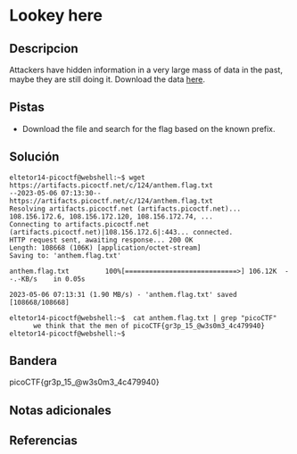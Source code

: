 # Lookey here

## Descripcion
Attackers have hidden information in a very large mass of data in the past, maybe they are still doing it. Download the data [here](https://artifacts.picoctf.net/c/124/anthem.flag.txt).

## Pistas
- Download the file and search for the flag based on the known prefix.

## Solución

```
eltetor14-picoctf@webshell:~$ wget https://artifacts.picoctf.net/c/124/anthem.flag.txt
--2023-05-06 07:13:30--  https://artifacts.picoctf.net/c/124/anthem.flag.txt
Resolving artifacts.picoctf.net (artifacts.picoctf.net)... 108.156.172.6, 108.156.172.120, 108.156.172.74, ...
Connecting to artifacts.picoctf.net (artifacts.picoctf.net)|108.156.172.6|:443... connected.
HTTP request sent, awaiting response... 200 OK
Length: 108668 (106K) [application/octet-stream]
Saving to: 'anthem.flag.txt'

anthem.flag.txt         100%[============================>] 106.12K  --.-KB/s    in 0.05s   

2023-05-06 07:13:31 (1.90 MB/s) - 'anthem.flag.txt' saved [108668/108668]

eltetor14-picoctf@webshell:~$  cat anthem.flag.txt | grep "picoCTF"
      we think that the men of picoCTF{gr3p_15_@w3s0m3_4c479940}
eltetor14-picoctf@webshell:~$ 
```

## Bandera
picoCTF{gr3p_15_@w3s0m3_4c479940}

## Notas adicionales

## Referencias